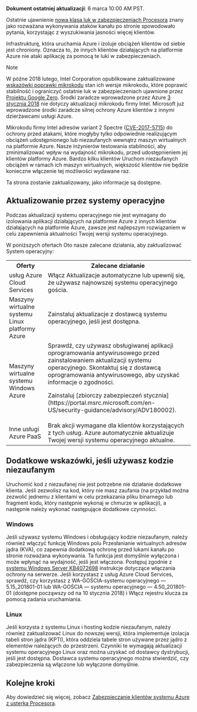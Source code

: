 


**Dokument ostatniej aktualizacji**: 6 marca 10:00 AM PST.

Ostatnie ujawnienie [nowa klasa luk w zabezpieczeniach Procesora](https://portal.msrc.microsoft.com/en-US/security-guidance/advisory/ADV180002) znany jako rozważana wykonywania ataków kanału po stronie spowodowało pytania, korzystając z wyszukiwania jasności więcej klientów.  

Infrastrukturę, która uruchamia Azure i izoluje obciążeń klientów od siebie jest chroniony.  Oznacza to, że innych klientów działających na platformie Azure nie ataki aplikację za pomocą te luki w zabezpieczeniach.

> [!NOTE] 
> W późne 2018 lutego, Intel Corporation opublikowane zaktualizowane [wskazówki poprawki mikrokodu](https://newsroom.intel.com/wp-content/uploads/sites/11/2018/03/microcode-update-guidance.pdf) stan ich wersje mikrokodu, które poprawić stabilność i ograniczyć ostatnie luk w zabezpieczeniach ujawnione przez [Projektu Google Zero](https://googleprojectzero.blogspot.com/2018/01/reading-privileged-memory-with-side.html). Środki zaradcze wprowadzone przez Azure [3 stycznia 2018](https://azure.microsoft.com/en-us/blog/securing-azure-customers-from-cpu-vulnerability/) nie dotyczy aktualizacji mikrokodu firmy Intel. Microsoft już wprowadzone środki zaradcze silnej ochrony Azure klientów z innymi dzierżawcami usługi Azure.  
>
> Mikrokodu firmy Intel adresów variant 2 Spectre ([CVE-2017-5715](https://www.cve.mitre.org/cgi-bin/cvename.cgi?name=2017-5715)) do ochrony przed atakami, które mogłyby tylko odpowiednie realizującym obciążeń udostępnionego lub niezaufanych wewnątrz maszyn wirtualnych na platformie Azure. Nasze inżynierów testowania stabilności, aby zminimalizować wpływ na wydajność mikrokodu, przed udostępnieniem jej klientów platformy Azure.  Bardzo kilku klientów Uruchom niezaufanych obciążeń w ramach ich maszyn wirtualnych, większość klientów nie będzie konieczne włączenie tej możliwości wydawane raz. 
>
> Ta strona zostanie zaktualizowany, jako informacje są dostępne.  






## <a name="keeping-your-operating-systems-up-to-date"></a>Aktualizowanie przez systemy operacyjne

Podczas aktualizacji systemu operacyjnego nie jest wymagany do izolowania aplikacji działających na platformie Azure z innych klientów działających na platformie Azure, zawsze jest najlepszym rozwiązaniem w celu zapewnienia aktualności Twojej wersji systemu operacyjnego. 

W poniższych ofertach Oto nasze zalecane działania, aby zaktualizować System operacyjny: 

<table>
<tr>
<th>Oferty</th> <th>Zalecane działanie </th>
</tr>
<tr>
<td>usług Azure Cloud Services </td>  <td>Włącz Aktualizacje automatyczne lub upewnij się, że używasz najnowszej systemu operacyjnego gościa.</td>
</tr>
<tr>
<td>Maszyny wirtualne systemu Linux platformy Azure</td> <td>Zainstaluj aktualizacje z dostawcą systemu operacyjnego, jeśli jest dostępna. </td>
</tr>
<tr>
<td>Maszyny wirtualne systemu Windows Azure </td> <td>Sprawdź, czy używasz obsługiwanej aplikacji oprogramowania antywirusowego przed zainstalowaniem aktualizacji systemu operacyjnego. Skontaktuj się z dostawcą oprogramowania antywirusowego, aby uzyskać informacje o zgodności.<p> Zainstaluj [zbiorczy zabezpieczeń stycznia](https://portal.msrc.microsoft.com/en-US/security-guidance/advisory/ADV180002). </p></td>
</tr>
<tr>
<td>Inne usługi Azure PaaS</td> <td>Brak akcji wymagane dla klientów korzystających z tych usług. Azure automatycznie aktualizuje Twojej wersji systemu operacyjnego aktualne. </td>
</tr>
</table>

## <a name="additional-guidance-if-you-are-running-untrusted-code"></a>Dodatkowe wskazówki, jeśli używasz kodzie niezaufanym 

Uruchomić kod z niezaufanej nie jest potrzebne nie działanie dodatkowe klienta. Jeśli zezwolisz na kod, który nie masz zaufania (na przykład można zezwolić jednemu z klientami w celu przekazania pliku binarnego lub fragment kodu, który następnie wykonaj w chmurze w aplikacji), a następnie należy wykonać następujące dodatkowe czynności.  


### <a name="windows"></a>Windows 
Jeśli używasz systemu Windows i obsługujący kodzie niezaufanym, należy również włączyć funkcję Windows polu Przesłanianie wirtualnych adresów jądra (KVA), co zapewnia dodatkową ochronę przed lukami kanału po stronie rozważana wykonywania. Ta funkcja jest domyślnie wyłączona i może wpłynąć na wydajność, jeśli jest włączona. Postępuj zgodnie z [systemu Windows Server KB4072698](https://support.microsoft.com/help/4072698/windows-server-guidance-to-protect-against-the-speculative-execution) instrukcje dotyczące włączania ochrony na serwerze. Jeśli korzystasz z usług Azure Cloud Services, sprawdź, czy korzystasz z WA-GOŚCIA-systemu operacyjnego — 5.15_201801-01 lub WA-GOŚCIA — systemu operacyjnego — 4.50_201801-01 (dostępne począwszy od na 10 stycznia 2018) i Włącz rejestru klucza za pomocą zadania uruchamiania.


### <a name="linux"></a>Linux
Jeśli korzysta z systemu Linux i hosting kodzie niezaufanym, należy również zaktualizować Linux do nowszej wersji, która implementuje izolacja tabeli stron jądra (KPTI), która oddziela tabele stron używane przez jądro z elementów należących do przestrzeni. Czynniki te wymagają aktualizacji systemu operacyjnego Linux oraz można uzyskać od dostawcy dystrybucji, jeśli jest dostępna. Dostawca systemu operacyjnego można stwierdzić, czy zabezpieczenia są włączone lub wyłączone domyślnie.



## <a name="next-steps"></a>Kolejne kroki

Aby dowiedzieć się więcej, zobacz [Zabezpieczanie klientów systemu Azure z usterka Procesora](https://azure.microsoft.com/blog/securing-azure-customers-from-cpu-vulnerability/).
